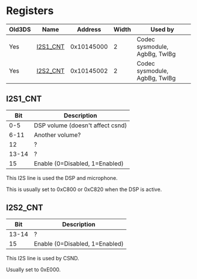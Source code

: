 # Registers

| Old3DS | Name                             | Address    | Width | Used by                       |
|--------|----------------------------------|------------|-------|-------------------------------|
| Yes    | [I2S1_CNT](#I2S1_CNT "wikilink") | 0x10145000 | 2     | Codec sysmodule, AgbBg, TwlBg |
| Yes    | [I2S2_CNT](#I2S2_CNT "wikilink") | 0x10145002 | 2     | Codec sysmodule, AgbBg, TwlBg |

## I2S1_CNT

| Bit   | Description                      |
|-------|----------------------------------|
| 0-5   | DSP volume (doesn't affect csnd) |
| 6-11  | Another volume?                  |
| 12    | ?                                |
| 13-14 | ?                                |
| 15    | Enable (0=Disabled, 1=Enabled)   |

This I2S line is used the DSP and microphone.

This is usually set to 0xC800 or 0xC820 when the DSP is active.

## I2S2_CNT

| Bit   | Description                    |
|-------|--------------------------------|
| 13-14 | ?                              |
| 15    | Enable (0=Disabled, 1=Enabled) |

This I2S line is used by CSND.

Usually set to 0xE000.